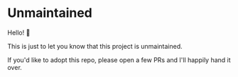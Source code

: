 # Unmaintained

Hello! 👋

This is just to let you know that this project is unmaintained.

If you'd like to adopt this repo, please open a few PRs and I'll happily hand
it over.
